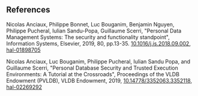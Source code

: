 ## References

Nicolas Anciaux, Philippe Bonnet, Luc Bouganim, Benjamin Nguyen, Philippe Pucheral, Iulian Sandu-Popa, Guillaume Scerri, "Personal Data Management Systems: The security and functionality standpoint", Information Systems, Elsevier, 2019, 80, pp.13-35. [10.1016/j.is.2018.09.002](10.1016/j.is.2018.09.002), [hal-01898705](hal-01898705)


Nicolas Anciaux, Luc Bouganim, Philippe Pucheral, Iulian Sandu Popa, and Guillaume Scerri, "Personal Database Security and Trusted Execution Environments: A Tutorial at the Crossroads", Proceedings of the VLDB Endowment (PVLDB), VLDB Endowment, 2019, [10.14778/3352063.3352118](10.14778/3352063.3352118), [hal-02269292](hal-02269292)
